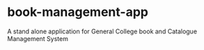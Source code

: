 # book-management-app
A stand alone application for General College book and Catalogue Management System
